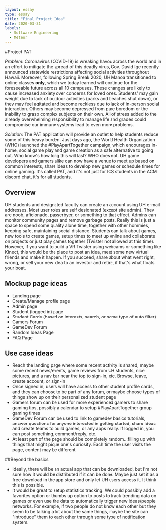 ```yaml
---
layout: essay
type: essay
title: "Final Project Idea"
date: 2020-03-31
labels:
  - Software Engineering
  - Meteor
---
```


#Project PAT

_Problem_: Coronavirus (COVID-19) is wreaking havoc across the world and in an effort to mitigate the spread of this deadly virus, Gov. David Ige recently announced statewide restrictions affecting social activities throughout Hawaii. Moreover, following Spring Break 2020, UH Manoa transitioned to online classes __only__, which we today learned will continue for the foreseeable future across all 10 campuses. These changes are likely to cause increased anxiety over concerns for loved ones. Students' may gain weight due to lack of outdoor activities (parks and beaches shut down), or they may feel agitated and become reckless due to lack of in-person social interaction. Others may become depressed from pure boredom or the inability to grasp complex subjects on their own. All of stress added to the already overwhelming responsibility to manage life and grades could compromise our immune systems lead to even more problems.  

_Solution_: The PAT application will provide an outlet to help students reduce some of this heavy burden. Just days ago, the World Health Organization (WHO) launched the #PlayApartTogether campaign, which encourages in-home, social game play and game creation as a safe alternative to going out. Who know's how long this will last? WHO does not. UH game developers and gamers alike can now have a venue to meet up based on common interests, share ideas to develop new games or schedule times for online gaming. It's called PAT, and it's not just for ICS students in the ACM discord chat, it's for all students.

## Overview

UH students and designated faculty can create an account using UH e-mail addresses. Most user roles are self designated (except site admin). They are noob, aficionado, passerbyer, or something to that effect. Admins can monitor community pages and remove garbage posts. Really this is just a space to spend some quality alone time, together with other hommies, keeping safe, maintaining social distance. Students can talk about games, new tools to create games, setup times to meet up online and collaborate on projects or just play games together (Twister not allowed at this time). However, if you want to build a VR Twister using webcams or something like Kinect, this would be the place to post an idea, meet some new virtual friends and make it happen. If you succeed, share about what went right, wrong, or sell your new idea to an investor and retire, if that's what floats your boat. 

## Mockup page ideas
<ul>
  <li>Landing page</li>
  <li>Create/Manage profile page</li>
  <li>Admin page</li>
  <li>Student (logged in) page</li>
  <li>Student Cards (based on interests, search, or some type of auto filter)</li>
  <li>Gamers Forum</li>
  <li>GameDev Forum</li>
  <li>Random Ideas Page</li>
  <li>FAQ Page</li>
</ul>

## Use case ideas

<ul>
  <li>Reach the landing page where some recent activity is shared, maybe some recent news/events, game reviews from UH students, nice pictures, and a nav bar near the top to sign-in, etc. Browse, leave, create account, or sign-in</li>
  <li>Once signed in, users will have access to other student profile cards, and they can choose to be part of any forum, or maybe choose types of things show up on their personalized student page</li>
  <li>Gamers forum can be used for more experienced gamers to share gaming tips, possibly a calendar to setup #PlayApartTogether group gaming times</li>
  <li>GameDev Forum can be used to link to gamedev basics tutorials, answer questions for anyone interested in getting started, share ideas and create teams to build games, or any apps really. If logged in, you can post something, comment/reply, etc.</li>
  <li>At least part of the page should be completely random...filling up with things that might pique one's curiosity. Each time the user visits the page, content may be different</li>
</ul>

##Beyond the basics
<ul>
<li>Ideally, there will be an actual app that can be downloaded, but I'm not sure how it would be distributed if it can be done. Maybe just set it as a free download in the app store and only let UH users access it. It think this is possible.</li>
<li>It would be great to setup statistics tracking. We could possibly add a favorites option or thumbs up option to posts to track trending data on games or even use the data to automatically trigger new ideas/people networks. For example, if two people do not know each other but they seem to be talking a lot about the same things, maybe the site can "introduce" them to each other through some type of notification system.</li>
</ul>